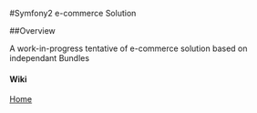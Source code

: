 #Symfony2 e-commerce Solution


##Overview

A work-in-progress tentative of e-commerce solution based on independant Bundles

#### Wiki

[Home](http://github.com/docteurklein/Symfony2-e-commerce/wiki)
